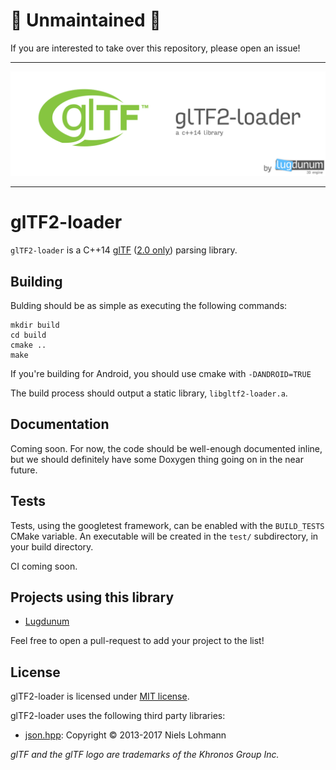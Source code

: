 # :scroll: Unmaintained :scroll:

If you are interested to take over this repository, please open an issue!

---

![](./doc/gltf2-loader.png)


---

# glTF2-loader

`glTF2-loader` is a C++14 [glTF][gltf] ([2.0 only][gltf-2-spec]) parsing library. 

## Building

Bulding should be as simple as executing the following commands:
```
mkdir build
cd build
cmake ..
make
```

If you're building for Android, you should use cmake with `-DANDROID=TRUE`

The build process should output a static library, `libgltf2-loader.a`.

## Documentation

Coming soon. For now, the code should be well-enough documented inline, but we should definitely have some Doxygen thing going on in the near future.

## Tests

Tests, using the googletest framework, can be enabled with the `BUILD_TESTS` CMake variable. An executable will be created in the `test/` subdirectory, in your build directory.

CI coming soon.

## Projects using this library

* [Lugdunum](https://lugdunum3d.github.io)

Feel free to open a pull-request to add your project to the list!

## License

glTF2-loader is licensed under [MIT license](./LICENSE).

glTF2-loader uses the following third party libraries:

* [json.hpp](https://github.com/nlohmann/json): Copyright © 2013-2017 Niels Lohmann

*glTF and the glTF logo are trademarks of the Khronos Group Inc.*

[gltf]: https://github.com/KhronosGroup/glTF
[gltf-2-spec]: https://github.com/KhronosGroup/glTF/tree/2.0/specification/2.0
